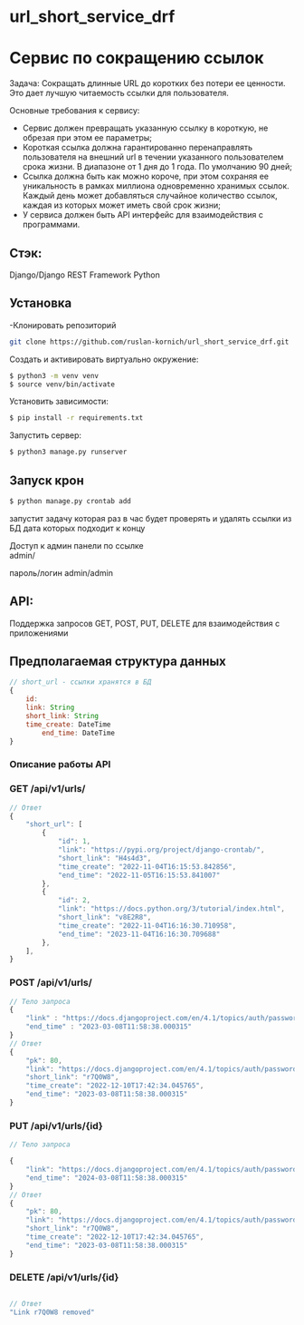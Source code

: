 # url_short_service_drf

# Сервис по сокращению ссылок

Задача: 
Сокращать длинные URL до коротких без потери ее ценности. Это дает лучшую читаемость ссылки для пользователя.

Основные требования к сервису:

- Сервис должен превращать указанную ссылку в короткую, не обрезая при этом ее параметры;
- Короткая ссылка должна гарантированно перенаправлять пользователя на внешний url в течении указанного пользователем срока жизни. В диапазоне от 1 дня до 1 года. По умолчанию 90 дней;
- Ссылка должна быть как можно короче, при этом сохраняя ее уникальность в рамках миллиона одновременно хранимых ссылок. Каждый день может добавляться случайное количество ссылок, каждая из которых может иметь свой срок жизни;
- У сервиса должен быть API интерфейс для взаимодействия с программами.
## Стэк:
Django/Django REST Framework
Python 

## Установка 

-Клонировать репозиторий

```bash
git clone https://github.com/ruslan-kornich/url_short_service_drf.git
```

Создать и активировать виртуально окружение:

```bash
$ python3 -m venv venv
$ source venv/bin/activate
```

Установить зависимости:

```bash
$ pip install -r requirements.txt
```

Запустить сервер:

```bash
$ python3 manage.py runserver
```
## Запуск крон



```bash
$ python manage.py crontab add
```
запустит задачу которая раз в час будет проверять и удалять ссылки из БД дата которых подходит к концу  


Доступ к админ панели по ссылке   
admin/

пароль/логин   admin/admin


## API:
Поддержка запросов GET, POST, PUT, DELETE для взаимодействия с приложениями
## Предполагаемая структура данных

```jsx
// short_url - ссылки хранятся в БД
{
	id: 
	link: String
	short_link: String
	time_create: DateTime
        end_time: DateTime
}
```

### Описание работы API
### GET /api/v1/urls/
```jsx
// Ответ
{
    "short_url": [
        {
            "id": 1,
            "link": "https://pypi.org/project/django-crontab/",
            "short_link": "H4s4d3",
            "time_create": "2022-11-04T16:15:53.842856",
            "end_time": "2022-11-05T16:15:53.841007"
        },
        {
            "id": 2,
            "link": "https://docs.python.org/3/tutorial/index.html",
            "short_link": "v8E2R8",
            "time_create": "2022-11-04T16:16:30.710958",
            "end_time": "2023-11-04T16:16:30.709688"
        },
	],
}
```
### POST /api/v1/urls/
```jsx
// Тело запроса
{
    "link" : "https://docs.djangoproject.com/en/4.1/topics/auth/passwords/",
    "end_time" : "2023-03-08T11:58:38.000315"
}
// Ответ
{
    "pk": 80,
    "link": "https://docs.djangoproject.com/en/4.1/topics/auth/passwords/",
    "short_link": "r7Q0W8",
    "time_create": "2022-12-10T17:42:34.045765",
    "end_time": "2023-03-08T11:58:38.000315"
}

```
### PUT /api/v1/urls/{id}
```jsx
// Тело запроса

{
    "link": "https://docs.djangoproject.com/en/4.1/topics/auth/passwords/tests",
    "end_time": "2024-03-08T11:58:38.000315"
}
// Ответ
{
    "pk": 80,
    "link": "https://docs.djangoproject.com/en/4.1/topics/auth/passwords/tests",
    "short_link": "r7Q0W8",
    "time_create": "2022-12-10T17:42:34.045765",
    "end_time": "2023-03-08T11:58:38.000315"
}
```
### DELETE /api/v1/urls/{id}
```jsx

// Ответ
"Link r7Q0W8 removed"
```


